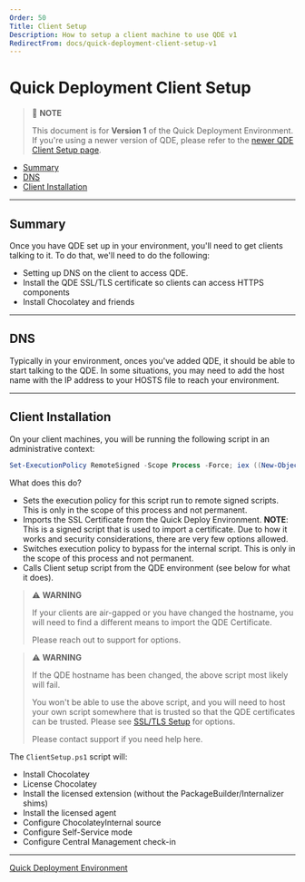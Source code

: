 ```yaml
---
Order: 50
Title: Client Setup
Description: How to setup a client machine to use QDE v1
RedirectFrom: docs/quick-deployment-client-setup-v1
---
```


# Quick Deployment Client Setup

> 📝 **NOTE**
>
> This document is for **Version 1** of the Quick Deployment Environment.
> If you're using a newer version of QDE, please refer to the [newer QDE Client Setup page](../client-setup).

<!-- TOC depthFrom:2 -->

- [Summary](#summary)
- [DNS](#dns)
- [Client Installation](#client-installation)

<!-- /TOC -->

___
## Summary
Once you have QDE set up in your environment, you'll need to get clients talking to it. To do that, we'll need to do the following:

* Setting up DNS on the client to access QDE.
* Install the QDE SSL/TLS certificate so clients can access HTTPS components
* Install Chocolatey and friends

___
## DNS
Typically in your environment, onces you've added QDE, it should be able to start talking to the QDE.
In some situations, you may need to add the host name with the IP address to your HOSTS file to reach your environment.

___
## Client Installation
On your client machines, you will be running the following script in an administrative context:

```powershell
Set-ExecutionPolicy RemoteSigned -Scope Process -Force; iex ((New-Object System.Net.WebClient).DownloadString('https://chocolatey.org/Import-QuickDeployCertificate.ps1')); Set-ExecutionPolicy RemoteSigned -Scope Process -Force; iex ((New-Object System.Net.WebClient).DownloadString('https://chocoserver:8443/repository/choco-install/ClientSetup.ps1'))
```

What does this do?

* Sets the execution policy for this script run to remote signed scripts.
  This is only in the scope of this process and not permanent.
* Imports the SSL Certificate from the Quick Deploy Environment.
  **NOTE**: This is a signed script that is used to import a certificate.
  Due to how it works and security considerations, there are very few options allowed.
* Switches execution policy to bypass for the internal script.
  This is only in the scope of this process and not permanent.
* Calls Client setup script from the QDE environment (see below for what it does).

> ⚠️ **WARNING**
>
> If your clients are air-gapped or you have changed the hostname, you will need to find a different means to import the QDE Certificate.
>
> Please reach out to support for options.

> ⚠️ **WARNING**
>
> If the QDE hostname has been changed, the above script most likely will fail.
>
> You won't be able to use the above script, and you will need to host your own script somewhere that is trusted so that the QDE certificates can be trusted. Please see [SSL/TLS Setup](./ssl-setup) for options.
>
> Please contact support if you need help here.

The `ClientSetup.ps1` script will:

* Install Chocolatey
* License Chocolatey
* Install the licensed extension (without the PackageBuilder/Internalizer shims)
* Install the licensed agent
* Configure ChocolateyInternal source
* Configure Self-Service mode
* Configure Central Management check-in

___
[Quick Deployment Environment](../)
